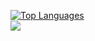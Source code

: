 <a href="https://github.com/marcusziade" align="center"><img src="https://github-readme-stats.vercel.app/api/top-langs/?username=Perigord-Kleisli&langs_count=10&title_color=ffffff&text_color=ffffff&icon_color=0891b2&bg_color=1c1917&hide_border=true&locale=en&custom_title=Top%20%Languages" alt="Top Languages" /></a>
<br><a href="http://www.github.com/marcusziade"><img src="https://github-readme-streak-stats.herokuapp.com/?user=Perigord-Kleisli&stroke=ffffff&background=1c1917&ring=ffffff&fire=FFFF00&currStreakNum=ffffff&currStreakLabel=ffffff&sideNums=ef4239&sideLabels=00FFFF&dates=FFA500&hide_border=true" /></a>
</a>
